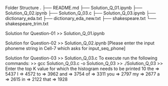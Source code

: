Folder Structure
.
├── README.md
├── Solution_Q_01.ipynb
├── Solution_Q_02.ipynb
├── Solution_Q_03.c
├── Solution_Q_03.ipynb
├── dictionary_eda.txt
├── dictionary_eda_new.txt
├── shakespeare.txt
└── shakespeare_trim.txt



Solution for Question-01 >> Solution_Q_01.ipynb


Solution for Question-02 >> Solution_Q_02.ipynb [Please enter the input phoneme string in Cell-7 which asks for input_seq_phone]


Solution for Question-03 >> Solution_Q_03.c
    To execute run the following commands:
    >> gcc Solution_Q_03.c -o Solution_Q_03
    >> ./Solution_Q_03
    >> Enter the top K value for which the histogram needs to be printed
    10
    the             => 5437
        I               => 4572
        to              => 3962
        and             => 3754
        of              => 3311
        you             => 2797
        my              => 2677
        a               => 2615
        in              => 2122
        that            => 1928